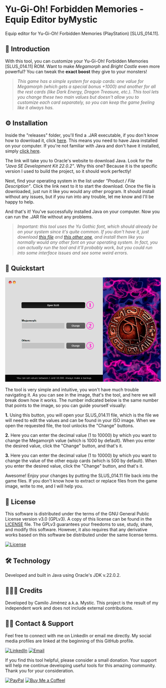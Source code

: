 # Yu-Gi-Oh! Forbidden Memories - Equip Editor byMystic

Equip editor for Yu-Gi-Oh! Forbidden Memories (PlayStation) [SLUS_014.11].

## 📖 Introduction

With this tool, you can customize your Yu-Gi-Oh! Forbidden Memories [SLUS_014.11] ROM. Want to make *Megamorph* and *Bright Castle* even more powerful? You can tweak the **exact boost** they give to your monsters!

>*This game has a simple system for equip cards: one value for Megamorph (which gets a special bonus +1000) and another for all the rest cards (like Dark Energy, Dragon Treasure, etc.). This tool lets you change these two main values but doesn't allow you to customize each card separately, so you can keep the game feeling like it always has.*

## ⚙️ Installation

Inside the "releases" folder, you'll find a .JAR executable, if you don't know how to download it, click [here](https://github.com/jmncamilo/yfm-equip-editor/raw/refs/heads/main/releases/EquipEditor%20v1.0.1.zip). This means you need to have Java installed on your computer. If you're not familiar with Java and don't have it installed, simply [click here](https://www.oracle.com/java/technologies/javase/jdk22-archive-downloads.html).

The link will take you to Oracle's website to download Java. Look for the *"Java SE Development Kit 22.0.2"*. Why this one? Because it is the specific version I used to build the project, so it should work perfectly!

Next, find your operating system in the list under *"Product / File Description"*. Click the link next to it to start the download. Once the file is downloaded, just run it like you would any other program. It should install without any issues, but if you run into any trouble, let me know and I'll be happy to help.

And that's it! You've successfully installed Java on your computer. Now you can run the .JAR file without any problems.

>*Important: this tool uses the Yu Gothic font, which should already be on your system since it's quite common. If you don't have it, just download [this file](https://eng.m.fontke.com/font/25874868/download/) and [this other one](https://eng.m.fontke.com/font/10600167/download/), and install them like you normally would any other font on your operating system. In fact, you can actually run the tool and it'll probably work, but you could run into some interface issues and see some weird errors.*

## 🚀 Quickstart

<div align="center">
  <img src="\resources\EquipEditorUX.png" alt="UX" />
</div>

The tool is very simple and intuitive, you won't have much trouble navigating it. As you can see in the image, that's the tool, and here we will break down how it works. The number indicated below is the same number that points to the image, so you can guide yourself visually:

**1.** Using this button, you will open your SLUS_014.11 file, which is the file we will need to edit the values and can be found in your ISO image. When we open the requested file, the tool unlocks the "Change" buttons.

**2.** Here you can enter the decimal value (1 to 10000) by which you want to change the Megamorph value (which is 1000 by default). When you enter the desired value, click the "Change" button, and that's it.

**3.** Here you can enter the decimal value (1 to 10000) by which you want to change the value of the other equip cards (which is 500 by default). When you enter the desired value, click the "Change" button, and that's it.

Awesome! Enjoy your changes by putting the SLUS_014.11 file back into the game files. If you don't know how to extract or replace files from the game image, write to me, and I will help you.

## 🔐 License

This software is distributed under the terms of the GNU General Public License version v3.0 (GPLv3). A copy of this license can be found in the [LICENSE](LICENSE) file. The GPLv3 guarantees your freedoms to use, study, share, and modify this software. However, it also requires that any derivative works based on this software be distributed under the same license terms.

[![License](https://img.shields.io/badge/License-GPLv3-brightgreen?style=social&logo=gnu&logoColor=%23A42E2B&logoSize=auto
)](https://www.gnu.org/licenses/gpl-3.0.en.html)

## 🛠 Technology

Developed and built in Java using Oracle's JDK v.22.0.2.

## 👨🏻‍💻 Credits

Developed by Camilo Jiménez a.k.a. Mystic. This project is the result of my independent work and does not include external contributions.

## 🙌🏻 Contact & Support

Feel free to connect with me on LinkedIn or email me directly. My social media profiles are linked at the beginning of this GitHub profile.

[![LinkedIn](https://img.shields.io/badge/LinkedIn-brightgreen?style=social&logo=linkedin&logoColor=%230A66C2&logoSize=auto
)](https://www.linkedin.com/in/camilojimenz)
[![Email](https://img.shields.io/badge/Email%20me-brightgreen?style=social&logo=gmail&logoColor=%23EA4335&logoSize=auto
)](mailto:jmncamilo@gmail.com)

If you find this tool helpful, please consider a small donation. Your support will help me continue developing useful tools for this amazing community. Thank you for your consideration.

[![PayPal](https://img.shields.io/badge/Support%20Me%20on%20PayPal-f?style=flat&logo=paypal&logoColor=f0f0f0&logoSize=20&labelColor=%23003087&color=%23003087
)](https://www.paypal.com/donate/?hosted_button_id=8DZU725MLQKRL)
[![Buy Me a Coffeel](https://img.shields.io/badge/Buy%20Me%20a%20Coffee-f?style=flat&logo=buymeacoffee&logoColor=0f0f0f&logoSize=20&labelColor=%23FFDD00&color=%23FFDD00
)](https://buymeacoffee.com/jmncamilo)
